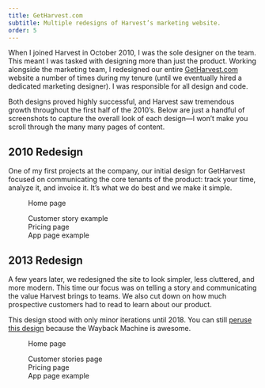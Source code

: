 ```yaml
---
title: GetHarvest.com
subtitle: Multiple redesigns of Harvest’s marketing website.
order: 5
---
```


<div class="inner">

When I joined Harvest in October 2010, I was the sole designer on the team. This meant I was tasked with designing more than just the product. Working alongside the marketing team, I redesigned our entire [GetHarvest.com](https://getharvest.com) website a number of times during my tenure (until we eventually hired a dedicated marketing designer). I was responsible for all design and code.

Both designs proved highly successful, and Harvest saw tremendous growth throughout the first half of the 2010’s. Below are just a handful of screenshots to capture the overall look of each design—I won’t make you scroll through the many many pages of content.

## 2010 Redesign

One of my first projects at the company, our initial design for GetHarvest focused on communicating the core tenants of the product: track your time, analyze it, and invoice it. It’s what we do best and we make it simple.

</div>

<figure>
  <div>
    <div class="bordered">
      <img src="/images/work/getharvest-2012-home.png" alt="" class="shadowed" data-zoomable>
    </div>
    <figcaption>Home page</figcaption>
  </div>
</figure>

<figure class="side-by-side">
  <div>
    <div class="bordered">
      <img src="/images/work/getharvest-2012-customer-story.png" alt="" class="shadowed" data-zoomable>
    </div>
    <figcaption>Customer story example</figcaption>
  </div>
  <div>
    <div class="bordered">
      <img src="/images/work/getharvest-2012-pricing.png" alt="" class="shadowed" data-zoomable>
    </div>
    <figcaption>Pricing page</figcaption>
  </div>
  <div>
    <div class="bordered">
      <img src="/images/work/getharvest-2012-app.png" alt="" class="shadowed" data-zoomable>
    </div>
    <figcaption>App page example</figcaption>
  </div>
</figure>

</section>

<section class="post">

<div class="inner">

## 2013 Redesign

A few years later, we redesigned the site to look simpler, less cluttered, and more modern. This time our focus was on telling a story and communicating the value Harvest brings to teams. We also cut down on how much prospective customers had to read to learn about our product.

This design stood with only minor iterations until 2018. You can still [peruse this design](https://web.archive.org/web/20140122220221/http://www.getharvest.com/features/time-tracking) because the Wayback Machine is awesome.

</div>

<figure>
  <div>
    <div class="bordered">
      <img src="/images/work/getharvest-2014-home.png" alt="" class="shadowed" data-zoomable>
    </div>
    <figcaption>Home page</figcaption>
  </div>
</figure>

<figure class="side-by-side">
  <div>
    <div class="bordered">
      <img src="/images/work/getharvest-2014-customers.png" alt="" class="shadowed" data-zoomable>
    </div>
    <figcaption>Customer stories page</figcaption>
  </div>
  <div>
    <div class="bordered">
      <img src="/images/work/getharvest-2014-pricing.png" alt="" class="shadowed" data-zoomable>
    </div>
    <figcaption>Pricing page</figcaption>
  </div>
  <div>
    <div class="bordered">
      <img src="/images/work/getharvest-2014-app.png" alt="" class="shadowed" data-zoomable>
    </div>
    <figcaption>App page example</figcaption>
  </div>
</figure>
